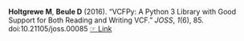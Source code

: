 **Holtgrewe  M**, **Beule  D** (2016). “VCFPy: A Python 3 Library with Good
Support for Both Reading and Writing VCF.” _JOSS_, *1*(6), 85.
doi:10.21105/joss.00085  [☞ Link](https://doi.org/10.21105/joss.00085)
